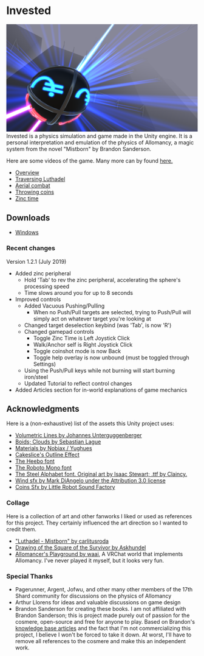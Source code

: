 # Invested
![](demoImage.png)
Invested is a physics simulation and game made in the Unity engine. It is a personal interpretation and emulation of the physics of Allomancy, a magic system from the novel "Mistborn" by Brandon Sanderson.

Here are some videos of the game. Many more can by found [here.](https://gfycat.com/@Artemos)
- [Overview](https://gfycat.com/boldenchantedamethystgemclam)
- [Traversing Luthadel](https://gfycat.com/insecuredifficultdodo)
- [Aerial combat](https://gfycat.com/soupyelegantlark)
- [Throwing coins](https://gfycat.com/complicatedregularangelwingmussel)
- [Zinc time](https://gfycat.com/hauntingfalseindigobunting)

## Downloads
- [Windows](https://www.dropbox.com/s/6o152qparaoede7/Invested.zip?dl=1)

### Recent changes

Version 1.2.1 (July 2019)
- Added zinc peripheral
	- Hold 'Tab' to rev the zinc peripheral, accelerating the sphere's processing speed
	- Time slows around you for up to 8 seconds
- Improved controls	
	- Added Vacuous Pushing/Pulling
		- When no Push/Pull targets are selected, trying to Push/Pull will simply act on whatever target you're looking at
	- Changed target deselection keybind (was 'Tab', is now 'R')
	- Changed gamepad controls
		- Toggle Zinc Time is Left Joystick Click
		- Walk/Anchor self is Right Joystick Click
		- Toggle coinshot mode is now Back
		- Toggle help overlay is now unbound (must be toggled through Settings)
	- Using the Push/Pull keys while not burning will start burning iron/steel
	- Updated Tutorial to reflect control changes
- Added Articles section for in-world explanations of game mechanics

## Acknowledgments
Here is a (non-exhaustive) list of the assets this Unity project uses:
- [Volumetric Lines by Johannes Unterguggenberger](https://assetstore.unity.com/packages/tools/particles-effects/volumetric-lines-29160)
- [Boids; Clouds by Sebastian Lague](https://github.com/SebLague)
- [Materials by Nobiax / Yughues](https://assetstore.unity.com/publishers/4986)
- [Cakeslice's Outline Effect](https://github.com/cakeslice/Outline-Effect)
- [The Heebo font](https://fonts.google.com/specimen/Heebo)
- [The Roboto Mono font](https://fonts.google.com/specimen/Roboto+Mono)
- [The Steel Alphabet font. Original art by Isaac Stewart; .ttf by Claincy.](https://www.17thshard.com/forum/topic/86714-steel-alphabet-font-updated/)
- [Wind sfx by Mark DiAngelo under the Attribution 3.0 license](http://soundbible.com/1810-Wind.html)
- [Coins Sfx by Little Robot Sound Factory](https://assetstore.unity.com/packages/audio/sound-fx/coins-sfx-39052)

### Collage
Here is a collection of art and other fanworks I liked or used as references for this project. They certainly influenced the art direction so I wanted to credit them.
- ["Luthadel - Mistborn" by carlitusroda](https://www.deviantart.com/carlitusroda/art/Luthadel-Mistborn-715503149)
- [Drawing of the Square of the Survivor by Askhundel](https://www.reddit.com/r/Mistborn/comments/f6l8rh/made_this_drawing_of_the_square_of_the_survivor/)
- [Allomancer's Playground by waai](https://ask.vrchat.com/t/featured-udon-worlds-row/783/12), A VRChat world that implements Allomancy. I've never played it myself, but it looks very fun.

### Special Thanks
- Pagerunner, Argent, Jofwu, and other many other members of the 17th Shard community for discussions on the physics of Allomancy
- Arthur Llorens for ideas and valuable discussions on game design
- Brandon Sanderson for creating these books. I am not affiliated with Brandon Sanderson; this is project made purely out of passion for the cosmere, open-source and free for anyone to play. Based on Brandon's [knowledge base articles](https://faq.brandonsanderson.com/article-categories/films-games-other/) and the fact that I'm not commercializing this project, I believe I won't be forced to take it down. At worst, I'll have to remove all references to the cosmere and make this an independent work.
